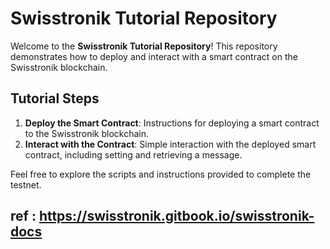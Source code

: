 # Swisstronik Tutorial Repository

Welcome to the **Swisstronik Tutorial Repository**! This repository demonstrates how to deploy and interact with a smart contract on the Swisstronik blockchain.

## Tutorial Steps

1. **Deploy the Smart Contract**: Instructions for deploying a smart contract to the Swisstronik blockchain.
2. **Interact with the Contract**: Simple interaction with the deployed smart contract, including setting and retrieving a message.

Feel free to explore the scripts and instructions provided to complete the testnet.

ref : https://swisstronik.gitbook.io/swisstronik-docs
---

